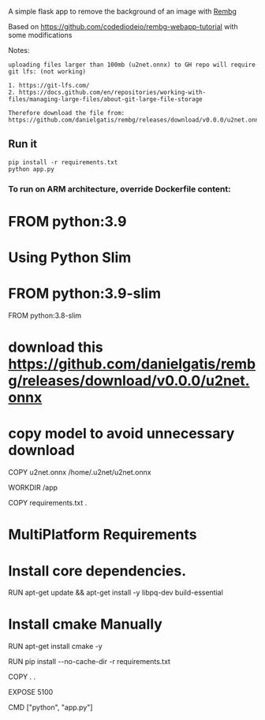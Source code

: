 A simple flask app to remove the background of an image with [Rembg](https://github.com/danielgatis/rembg)

Based on https://github.com/codediodeio/rembg-webapp-tutorial with some modifications

Notes:

    uploading files larger than 100mb (u2net.onnx) to GH repo will require git lfs: (not working)

    1. https://git-lfs.com/
    2. https://docs.github.com/en/repositories/working-with-files/managing-large-files/about-git-large-file-storage

    Therefore download the file from: https://github.com/danielgatis/rembg/releases/download/v0.0.0/u2net.onnx

## Run it

```
pip install -r requirements.txt
python app.py
```


### To run on ARM architecture, override Dockerfile content:

# FROM python:3.9

# Using Python Slim
# FROM python:3.9-slim
FROM python:3.8-slim


# download this https://github.com/danielgatis/rembg/releases/download/v0.0.0/u2net.onnx
# copy model to avoid unnecessary download
COPY u2net.onnx /home/.u2net/u2net.onnx

WORKDIR /app

COPY requirements.txt .

# MultiPlatform Requirements

# Install core dependencies.
RUN apt-get update && apt-get install -y libpq-dev build-essential

# Install cmake Manually
RUN apt-get install cmake -y

RUN pip install --no-cache-dir -r requirements.txt

COPY . .

EXPOSE 5100

CMD ["python", "app.py"]
